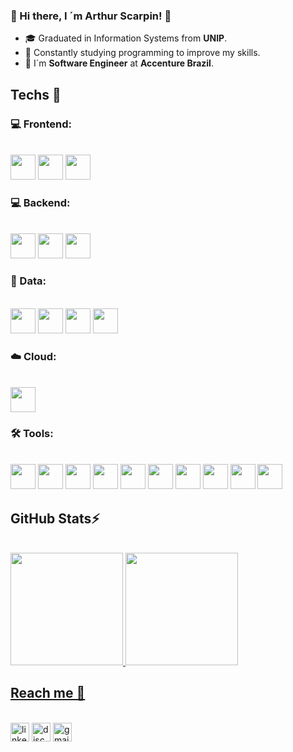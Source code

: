 ### 🌟 Hi there, I ´m Arthur Scarpin! 🌟 

- 🎓 Graduated in Information Systems from **UNIP**.
- 🧠 Constantly studying programming to improve my skills.
- 💼 I´m **Software Engineer** at **Accenture Brazil**.

## Techs 🚀

### 💻 Frontend:
<br>
<div>
  <img src="https://cdn.jsdelivr.net/gh/devicons/devicon@latest/icons/html5/html5-original.svg" width="40" height="40" />
  <img src="https://cdn.jsdelivr.net/gh/devicons/devicon@latest/icons/css3/css3-original.svg" width="40" height="40" />
  <img src="https://cdn.jsdelivr.net/gh/devicons/devicon@latest/icons/javascript/javascript-original.svg" width="40" height="40" />   
</div>

### 💻 Backend:
<br>
<div>
  <img src="https://cdn.jsdelivr.net/gh/devicons/devicon@latest/icons/java/java-original.svg" width="40" height="40" />
  <img src="https://cdn.jsdelivr.net/gh/devicons/devicon@latest/icons/spring/spring-original.svg" width="40" height="40" />
  <img src="https://cdn.jsdelivr.net/gh/devicons/devicon@latest/icons/python/python-original.svg" width="40" height="40" />   
</div>

### 🎲 Data:
<br>
<div>
  <img src="https://cdn.jsdelivr.net/gh/devicons/devicon@latest/icons/sqlite/sqlite-original.svg" width="40" height="40" /> 
  <img src="https://cdn.jsdelivr.net/gh/devicons/devicon@latest/icons/microsoftsqlserver/microsoftsqlserver-original.svg" width="40" height="40" />     
  <img src="https://cdn.jsdelivr.net/gh/devicons/devicon@latest/icons/mysql/mysql-original.svg" width="40" height="40" />
  <img src="https://cdn.jsdelivr.net/gh/devicons/devicon@latest/icons/postgresql/postgresql-original.svg" width="40" height="40" />
</div>

### ☁️ Cloud:
<br>
<div>
  <img src="https://cdn.jsdelivr.net/gh/devicons/devicon@latest/icons/googlecloud/googlecloud-original.svg" width="40" height="40"  />     
</div>

### 🛠️ Tools:
<br>
<div>
  <img src="https://cdn.jsdelivr.net/gh/devicons/devicon@latest/icons/git/git-original.svg" width="40" height="40" />
  <img src="https://cdn.jsdelivr.net/gh/devicons/devicon@latest/icons/github/github-original.svg" width="40" height="40" />
  <img src="https://cdn.jsdelivr.net/gh/devicons/devicon@latest/icons/linux/linux-original.svg" width="40" height="40" />
  <img src="https://cdn.jsdelivr.net/gh/devicons/devicon@latest/icons/windows11/windows11-original.svg" width="40" height="40" />
  <img src="https://cdn.jsdelivr.net/gh/devicons/devicon@latest/icons/swagger/swagger-original.svg" width="40" height="40" />
  <img src="https://cdn.jsdelivr.net/gh/devicons/devicon@latest/icons/nginx/nginx-original.svg" width="40" height="40" />
  <img src="https://cdn.jsdelivr.net/gh/devicons/devicon@latest/icons/vscode/vscode-original.svg" width="40" height="40" />
  <img src="https://cdn.jsdelivr.net/gh/devicons/devicon@latest/icons/intellij/intellij-original.svg" width="40" height="40" />
  <img src="https://cdn.jsdelivr.net/gh/devicons/devicon@latest/icons/insomnia/insomnia-original.svg" width="40" height="40" />  
  <img src="https://cdn.jsdelivr.net/gh/devicons/devicon@latest/icons/postman/postman-original.svg" width="40" height="40" />
</div>

## GitHub Stats⚡

<br>

<div>
  <a href="https://github.com/seu-usuário-aqui">
  <img loading="lazy" height="180em" src="https://github-readme-stats.vercel.app/api/top-langs/?username=arthurscarpin&layout=compact&langs_count=7&theme=tokyonight"/>
  <img loading="lazy" height="180em" src="https://github-readme-stats.vercel.app/api?username=arthurscarpin&show_icons=true&theme=tokyonight&include_all_commits=true&count_private=true"/>
</div>

## Reach me 📱

<br>
<a href="https://www.linkedin.com/in/dev-arthurscarpin" target="_blank"><img src="https://img.shields.io/static/v1?message=LinkedIn&logo=linkedin&label=&color=0077B5&logoColor=white&labelColor=&style=for-the-badge" height="30" alt="linkedin logo"/></a>
<a href="https://discord.com/channels/@_arthurscarpin" target="_blank"><img src="https://img.shields.io/static/v1?message=Discord&logo=discord&label=&color=7289DA&logoColor=white&labelColor=&style=for-the-badge" height="30" alt="discord logo"/></a>
<a href = "mailto:scarpinarthur.dev@gmail.com" target="_blank"><img loading="lazy" src="https://img.shields.io/badge/Gmail-D14836?style=for-the-badge&logo=gmail&logoColor=white" target="_blank" height="30" alt="gmail logo"></a>
